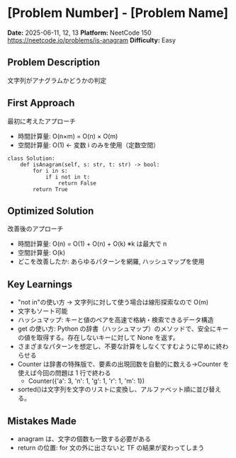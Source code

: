 # [Problem Number] - [Problem Name]

**Date:** 2025-06-11, 12, 13
**Platform:** NeetCode 150 https://neetcode.io/problems/is-anagram
**Difficulty:** Easy

## Problem Description

文字列がアナグラムかどうかの判定

## First Approach

最初に考えたアプローチ

- 時間計算量: O(n×m) = O(n) × O(m)
- 空間計算量: O(1) ← 変数 i のみを使用（定数空間）

```
class Solution:
    def isAnagram(self, s: str, t: str) -> bool:
        for i in s:
            if i not in t:
                return False
        return True
```

## Optimized Solution

改善後のアプローチ

- 時間計算量: O(n) = O(1) + O(n) + O(k) ※k は最大で n
- 空間計算量: O(k)
- どこを改善したか: あらゆるパターンを網羅, ハッシュマップを使用

## Key Learnings

- "not in"の使い方 → 文字列に対して使う場合は線形探索なので O(m)
- 文字もソート可能
- ハッシュマップ: キーと値のペアを高速で格納・検索できるデータ構造
- get の使い方: Python の辞書（ハッシュマップ）のメソッドで、安全にキーの値を取得する。存在しないキーに対して None を返す。
- さまざまなパターンを想定し、不要な計算をしなくてすむように早めに終わらせる
- Counter は辞書の特殊版で、要素の出現回数を自動的に数える->Counter を使えば今回の問題は 1 行で終わる
  - Counter({'a': 3, 'n': 1, 'g': 1, 'r': 1, 'm': 1})
- sorted()は文字列を文字のリストに変換し、アルファベット順に並び替える。

## Mistakes Made

- anagram は、文字の個数も一致する必要がある
- return の位置: for 文の外に出さないと TF の結果が変わってしまう

